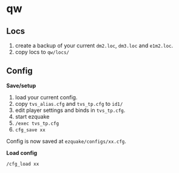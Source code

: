 # qw

## Locs
1. create a backup of your current `dm2.loc`, `dm3.loc` and `e1m2.loc`.
2. copy locs to `qw/locs/`

## Config
**Save/setup**

1. load your current config.
2. copy `tvs_alias.cfg` and `tvs_tp.cfg` to `id1/`
3. edit player settings and binds in `tvs_tp.cfg`.
4. start ezquake
5. `/exec tvs_tp.cfg`
6. `cfg_save xx`

Config is now saved at `ezquake/configs/xx.cfg`.

**Load config**

```
/cfg_load xx
```

